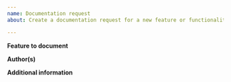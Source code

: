 ```yaml
---
name: Documentation request
about: Create a documentation request for a new feature or functionality change.

---
```


**Feature to document**

<!-- Name of the feature(s) and a link to related pull request of the feature implementation. -->

**Author(s)**

<!-- Mention feature author(s) in order to know who is assignable for review outside of the documentation team. -->

**Additional information**

<!-- Please provide any additional information that is required in order to document the feature in the best possible way or say N/A if linked PR has more than enough details. -->
